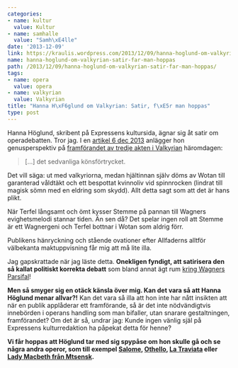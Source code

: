 ```yaml
---
categories:
- name: kultur
  value: Kultur
- name: samhalle
  value: "Samh\xE4lle"
date: '2013-12-09'
link: https://kraulis.wordpress.com/2013/12/09/hanna-hoglund-om-valkyrian-satir-far-man-hoppas/
name: hanna-hoglund-om-valkyrian-satir-far-man-hoppas
path: /2013/12/09/hanna-hoglund-om-valkyrian-satir-far-man-hoppas/
tags:
- name: opera
  value: opera
- name: valkyrian
  value: Valkyrian
title: "Hanna H\xF6glund om Valkyrian: Satir, f\xE5r man hoppas"
type: post
---
```

Hanna Höglund, skribent på Expressens kultursida, ägnar sig åt satir om operadebatten. Tror jag. I en [artikel 6 dec 2013](http://www.expressen.se/kultur/i-wotans-vald/) anlägger hon genusperspektiv på [framförandet av tredje akten i Valkyrian](/2013/12/07/valkyrian-i-berwaldhallen/) häromdagen:

> [...] det sedvanliga könsförtrycket.

Det vill säga: ut med valkyriorna, medan hjältinnan själv döms av Wotan till garanterad våldtäkt och ett bespottat kvinnoliv vid spinnrocken (lindrat till magisk sömn med en eldring som skydd). Allt detta sagt som att det är hans plikt.

När Terfel långsamt och ömt kysser Stemme på pannan till Wagners evighetsmelodi stannar tiden. Än sen då? Det spelar ingen roll att Stemme är ett Wagnergeni och Terfel bottnar i Wotan som aldrig förr.

Publikens hänryckning och stående ovationer efter Allfaderns alltför välbekanta maktuppvisning får mig att må lite illa.

Jag gapskrattade när jag läste detta. **Onekligen fyndigt, att satirisera den så kallat politiskt korrekta debatt** som bland annat ägt rum [kring Wagners Parsifal](/2013/10/23/filosofen-wagner-och-nazismen/)!

**Men så smyger sig en otäck känsla över mig. Kan det vara så att Hanna Höglund menar allvar?!** Kan det vara så illa att hon inte har nått insikten att när en publik applåderar ett framförande, så är det inte nödvändigtvis innebörden i operans handling som man bifaller, utan snarare gestaltningen, framförandet? Om det är så, undrar jag: Kunde ingen vänlig själ på Expressens kulturredaktion ha påpekat detta för henne?

**Vi får hoppas att Höglund tar med sig spypåse om hon skulle gå och se några andra operor, som till exempel [Salome](http://sv.wikipedia.org/wiki/Salome_(opera)), [Othello](http://sv.wikipedia.org/wiki/Othello_(opera)), [La Traviata](http://sv.wikipedia.org/wiki/La_traviata) eller [Lady Macbeth från Mtsensk](http://en.wikipedia.org/wiki/Lady_Macbeth_of_the_Mtsensk_District_(opera)).**

